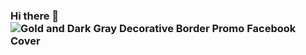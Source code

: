 ### Hi there 👋![Gold and Dark Gray Decorative Border Promo Facebook Cover](https://user-images.githubusercontent.com/88507847/140462224-7ccec7fa-0d43-4694-a40b-a14ec2dbc97f.png)


<!--
**omkarsutar9702/omkarsutar9702** is a ✨ _special_ ✨ repository because its `README.md` (this file) appears on your GitHub profile.

Here are some ideas to get you started:

- 🔭 I’m currently working on ...
- 🌱 I’m currently learning ...
- 👯 I’m looking to collaborate on ...
- 🤔 I’m looking for help with ...
- 💬 Ask me about ...
- 📫 How to reach me: ...
- 😄 Pronouns: ...
- ⚡ Fun fact: ...
-->
